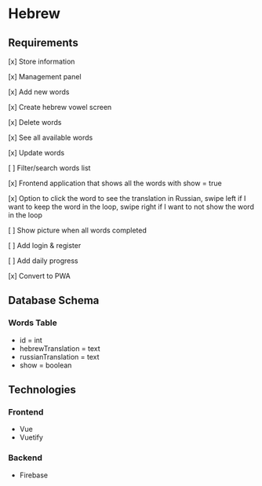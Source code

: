 # Hebrew

## Requirements

[x] Store information

[x] Management panel

[x] Add new words

[x] Create hebrew vowel screen

[x] Delete words

[x] See all available words

[x] Update words

[ ] Filter/search words list

[x] Frontend application that shows all the words with show = true

[x] Option to click the word to see the translation in Russian, swipe left if I want to keep the word in the loop, swipe right if I want to not show the word in the loop

[ ] Show picture when all words completed

[ ] Add login & register

[ ] Add daily progress

[x] Convert to PWA

## Database Schema

### Words Table

- id = int
- hebrewTranslation = text
- russianTranslation = text
- show = boolean

## Technologies

### Frontend

- Vue
- Vuetify

### Backend

- Firebase
